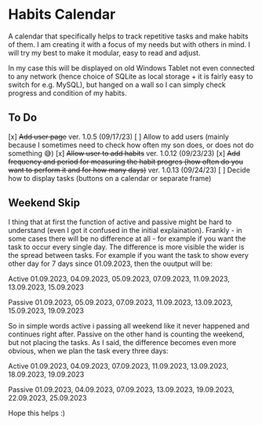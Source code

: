 # Habits Calendar
A calendar that specifically helps to track repetitive tasks and make habits of them.
I am creating it with a focus of my needs but with others in mind. I will try my best to make it modular, easy to read and adjust.

In my case this will be displayed on old Windows Tablet not even connected to any network (hence choice of SQLite as local storage + it is fairly easy to switch for e.g. MySQL), but hanged on a wall so I can simply check progress and condition of my habits.

## To Do
[x] ~~Add user page~~ ver. 1.0.5 (09/17/23)
[ ] Allow to add users (mainly because I sometimes need to check how often my son does, or does not do something 😅)
[x] ~~Allow user to add habits~~ ver. 1.0.12 (09/23/23)
[x] ~~Add frequency and period for measuring the habit progres (how often do you want to perform it and for how many days)~~ ver. 1.0.13 (09/24/23)
[ ] Decide how to display tasks (buttons on a calendar or separate frame)

## Weekend Skip
I thing that at first the function of active and passive might be hard to understand (even I got it confused in the initial explaination). Frankly - in some cases there will be no difference at all - for example if you want the task to occur every single day. The difference is more visible the wider is the spread between tasks. For example if you want the task to show every other day for 7 days since 01.09.2023, then the ouutput will be:

Active
    01.09.2023, 04.09.2023, 05.09.2023, 07.09.2023, 11.09.2023, 13.09.2023, 15.09.2023

Passive
    01.09.2023, 05.09.2023, 07.09.2023, 11.09.2023, 13.09.2023, 15.09.2023, 19.09.2023

So in simple words active i passing all weekend like it never happened and continues right after. Passive on the other hand is counting the weekend, but not placing the tasks. As I said, the difference becomes even more obvious, when we plan the task every three days:

Active
    01.09.2023, 04.09.2023, 07.09.2023, 11.09.2023, 13.09.2023, 18.09.2023, 19.09.2023

Passive
    01.09.2023, 04.09.2023, 07.09.2023, 13.09.2023, 19.09.2023, 22.09.2023, 25.09.2023

Hope this helps :)